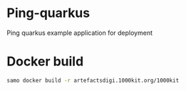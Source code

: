 
# Ping-quarkus

Ping quarkus example application for deployment


# Docker build
```bash
samo docker build -r artefactsdigi.1000kit.org/1000kit
```
